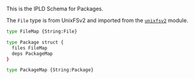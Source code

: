 This is the IPLD Schema for Packages.

The `File` type is from UnixFSv2 and imported from the
[`unixfsv2`](https://github.com/ipld/js-unixfsv2) module.

```sh
type FileMap {String:File}

type Package struct {
  files FileMap
  deps PackageMap
}

type PackageMap {String:Package}
```


